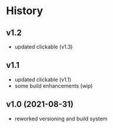 # History

## v1.2

- updated clickable (v1.3)

## v1.1

* updated clickable (v1.1)
* some build enhancements (wip)


## v1.0 (2021-08-31)

* reworked versioning and build system
